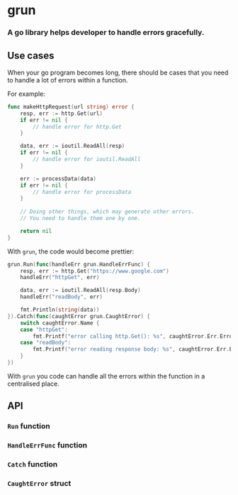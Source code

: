 # grun

### A go library helps developer to handle errors gracefully.

## Use cases
When your go program becomes long, there should be cases that you need to handle a lot of errors within a function. 

For example:
```go
func makeHttpRequest(url string) error {
    resp, err := http.Get(url)
    if err != nil {
        // handle error for http.Get
    }

    data, err := ioutil.ReadAll(resp)
    if err != nil {
        // handle error for ioutil.ReadAll
    }

    err := processData(data)
    if err != nil {
        // handle error for processData
    }
    
    // Doing other things, which may generate other errors.
    // You need to handle them one by one.

    return nil
}
```

With `grun`, the code would become prettier:

```go
grun.Run(func(handleErr grun.HandleErrFunc) {
    resp, err := http.Get("https://www.google.com")
    handleErr("httpGet", err)

    data, err := ioutil.ReadAll(resp.Body)
    handleErr("readBody", err)

    fmt.Println(string(data))
}).Catch(func(caughtError grun.CaughtError) {
    switch caughtError.Name {
    case "httpGet":
        fmt.Printf("error calling http.Get(): %s", caughtError.Err.Error())
    case "readBody":
        fmt.Printf("error reading response body: %s", caughtError.Err.Error())
    }
})
```

With `grun` you code can handle all the errors within the function in a centralised place.

## API

### `Run` function

### `HandleErrFunc` function

### `Catch` function

### `CaughtError` struct